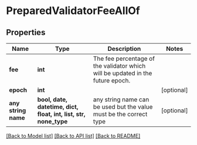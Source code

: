 # PreparedValidatorFeeAllOf


## Properties
Name | Type | Description | Notes
------------ | ------------- | ------------- | -------------
**fee** | **int** | The fee percentage of the validator which will be updated in the future epoch. | 
**epoch** | **int** |  | [optional] 
**any string name** | **bool, date, datetime, dict, float, int, list, str, none_type** | any string name can be used but the value must be the correct type | [optional]

[[Back to Model list]](../README.md#documentation-for-models) [[Back to API list]](../README.md#documentation-for-api-endpoints) [[Back to README]](../README.md)


